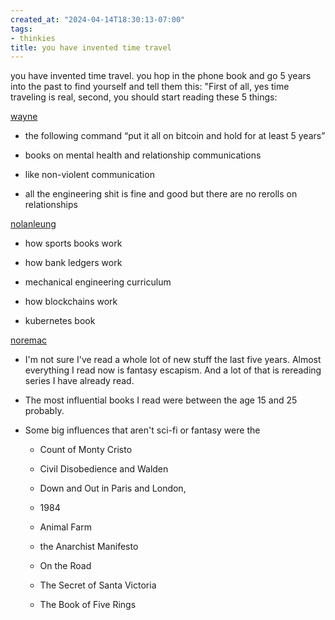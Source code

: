 ```yaml
---
created_at: "2024-04-14T18:30:13-07:00"
tags:
- thinkies
title: you have invented time travel
---
```


you have invented time travel. you hop in the phone book and go 5 years into the past to find yourself and tell them this: "First of all, yes time traveling is real, second, you should start reading these 5 things:

[wayne](https://spruceid.com/)

- the following command “put it all on bitcoin and hold for at least 5 years”

- books on mental health and relationship communications

- like non-violent communication

- all the engineering shit is fine and good but there are no rerolls on relationships


[nolanleung](https://www.complicore.co/)

- how sports books work

- how bank ledgers work

- mechanical engineering curriculum

- how blockchains work

- kubernetes book


[noremac](https://smartcameron.com/)

- I'm not sure I've read a whole lot of new stuff the last five years. Almost everything I read now is fantasy escapism. And a lot of that is rereading series I have already read.

- The most influential books I read were between the age 15 and 25 probably.

- Some big influences that aren't sci-fi or fantasy were the

  - Count of Monty Cristo

  - Civil Disobedience and Walden

  - Down and Out in Paris and London,

  - 1984

  - Animal Farm

  - the Anarchist Manifesto

  - On the Road

  - The Secret of Santa Victoria

  - The Book of Five Rings
